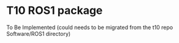 # T10 ROS1 package

To Be Implemented (could needs to be migrated from the t10 repo Software/ROS1 directory)